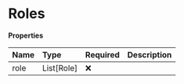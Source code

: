 # Roles

**Properties**

| Name | Type       | Required | Description |
| :--- | :--------- | :------- | :---------- |
| role | List[Role] | ❌       |             |


